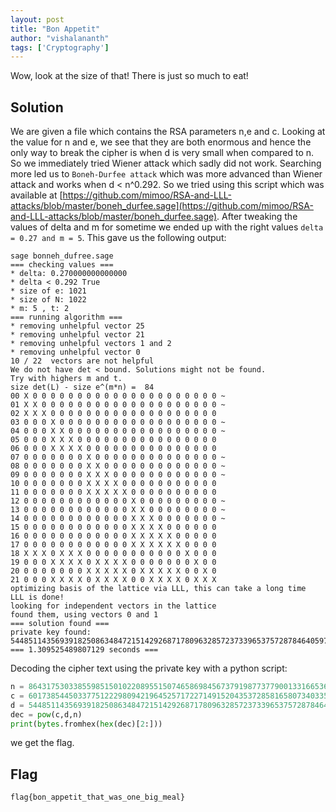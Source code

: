 ```yaml
---
layout: post
title: "Bon Appetit"
author: "vishalananth"
tags: ['Cryptography']
---
```


Wow, look at the size of that! There is just so much to eat!

## Solution

We are given a file which contains the RSA parameters n,e and c. Looking at the value for n and e, we see that they are both enormous and hence the only way to break the cipher is when d is very small when compared to n. So we immediately tried Wiener attack which sadly did not work. Searching more led us to `Boneh-Durfee attack` which was more advanced than Wiener attack and works when d < n^0.292. So we tried using this script which was available at [https://github.com/mimoo/RSA-and-LLL-attacks/blob/master/boneh_durfee.sage](https://github.com/mimoo/RSA-and-LLL-attacks/blob/master/boneh_durfee.sage). After tweaking the values of delta and m for sometime we ended up with the right values `delta = 0.27 and m = 5`. This gave us the following output:

```
sage bonneh_dufree.sage 
=== checking values ===
* delta: 0.270000000000000
* delta < 0.292 True
* size of e: 1021
* size of N: 1022
* m: 5 , t: 2
=== running algorithm ===
* removing unhelpful vector 25
* removing unhelpful vector 21
* removing unhelpful vectors 1 and 2
* removing unhelpful vector 0
10 / 22  vectors are not helpful
We do not have det < bound. Solutions might not be found.
Try with highers m and t.
size det(L) - size e^(m*n) =  84
00 X 0 0 0 0 0 0 0 0 0 0 0 0 0 0 0 0 0 0 0 0 0 ~
01 X X 0 0 0 0 0 0 0 0 0 0 0 0 0 0 0 0 0 0 0 0 ~
02 X X X 0 0 0 0 0 0 0 0 0 0 0 0 0 0 0 0 0 0 0 
03 0 0 0 X 0 0 0 0 0 0 0 0 0 0 0 0 0 0 0 0 0 0 ~
04 0 0 0 X X 0 0 0 0 0 0 0 0 0 0 0 0 0 0 0 0 0 ~
05 0 0 0 X X X 0 0 0 0 0 0 0 0 0 0 0 0 0 0 0 0 
06 0 0 0 X X X X 0 0 0 0 0 0 0 0 0 0 0 0 0 0 0 
07 0 0 0 0 0 0 0 X 0 0 0 0 0 0 0 0 0 0 0 0 0 0 ~
08 0 0 0 0 0 0 0 X X 0 0 0 0 0 0 0 0 0 0 0 0 0 ~
09 0 0 0 0 0 0 0 X X X 0 0 0 0 0 0 0 0 0 0 0 0 ~
10 0 0 0 0 0 0 0 X X X X 0 0 0 0 0 0 0 0 0 0 0 
11 0 0 0 0 0 0 0 X X X X X 0 0 0 0 0 0 0 0 0 0 
12 0 0 0 0 0 0 0 0 0 0 0 0 X 0 0 0 0 0 0 0 0 0 ~
13 0 0 0 0 0 0 0 0 0 0 0 0 X X 0 0 0 0 0 0 0 0 ~
14 0 0 0 0 0 0 0 0 0 0 0 0 X X X 0 0 0 0 0 0 0 ~
15 0 0 0 0 0 0 0 0 0 0 0 0 X X X X 0 0 0 0 0 0 
16 0 0 0 0 0 0 0 0 0 0 0 0 X X X X X 0 0 0 0 0 
17 0 0 0 0 0 0 0 0 0 0 0 0 X X X X X X 0 0 0 0 
18 X X X 0 X X X 0 0 0 0 0 0 0 0 0 0 0 X 0 0 0 
19 0 0 0 X X X X 0 X X X X 0 0 0 0 0 0 0 X 0 0 
20 0 0 0 0 0 0 0 X X X X X 0 X X X X X 0 0 X 0 
21 0 0 0 X X X X 0 X X X X 0 0 X X X X 0 X X X 
optimizing basis of the lattice via LLL, this can take a long time
LLL is done!
looking for independent vectors in the lattice
found them, using vectors 0 and 1
=== solution found ===
private key found: 5448511435693918250863484721514292687178096328572373396537572878464059764348289027
=== 1.309525489807129 seconds ===
```

Decoding the cipher text using the private key with a python script:

```python
n = 86431753033855985150102208955150746586984567379198773779001331665367046453352820308880271669822455250275431988006538670370772552305524017849991185913742092236107854495476674896994207609393292792117921602704960758666683584350417558805524933062668049116636465650763347823718120563639928978056322149710777096619
c = 6017385445033775122298094219645257172271491520435372858165807340335108272067850311951631832540055908237902072239439990174700038153658826905580623598761388867106266417340542206012950531616502674237610428277052393911078615817819668756516229271606749753721145798023983027473008670407713937202613809743778378902
d = 5448511435693918250863484721514292687178096328572373396537572878464059764348289027
dec = pow(c,d,n)
print(bytes.fromhex(hex(dec)[2:]))
```

we get the flag.

## Flag

```
flag{bon_appetit_that_was_one_big_meal}
```
